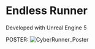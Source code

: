 # Endless Runner

Developed with Unreal Engine 5

POSTER:
![CyberRunner_Poster](https://user-images.githubusercontent.com/72225859/223472878-c43633f4-3838-4727-8e6b-fdd2420bd73b.jpg)
